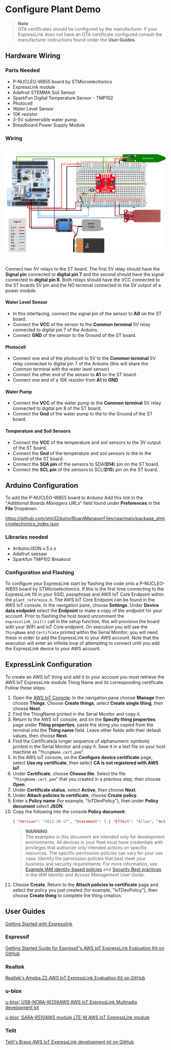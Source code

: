 # Configure Plant Demo
>  **Note**  
    OTA certificates should be configured by the manufacturer. If your ExpressLink does not have an OTA certificate configured consult the manufacturer instructions found under the **User Guides**.

## Hardware Wiring
### Parts Needed
* P-NUCLEO-WB55 board by STMicroelectionics
* ExpressLink module
* Adafruit STEMMA Soil Sensor
* SparkFun Digital Temperature Sensor - TMP102
* Photocell
* Water Level Sensor
* 10K resistor
* 3-5V submersible water pump
* Breadboard Power Supply Module 
  
### Wiring
<br>
<center><img src="../docs/wiringDiagram.png" alt="alt text"/></center>
</br>

Connect two 5V relays to the ST board. The first 5V relay should have the **Signal pin** connected to **digital pin 7** and the second should have the signal connected to **digital pin 8**. Both relays should have the VCC connected to the ST boards 5V pin and the NO terminal connected to the 5V output of a power module.

#### **Water Level Sensor**
* In this interfacing, connect the signal pin of the sensor to **A0** on the ST board.
* Connect the **VCC** of the sensor to the **Common terminal** 5V relay connected to digital pin 7 of the Arduino.
* Connect **GND** of the sensor to the Ground of the ST board.

#### **Photocell**
* Connect one end of the photocell to 5V to the **Common terminal** 5V relay connected to digital pin 7 of the Arduino (this will share the Common terminal with the water level sensor)
* Connect the other end of the sensor to **A1** on the ST board.
* Connect one end of a 10K resistor from **A1** to **GND**

#### **Water Pump**
* Connect the **VCC** of the water pump to the **Common terminal** 5V relay connected to digital pin 8 of the ST board.
* Connect the **Gnd** of the water pump to the to the Ground of the ST board.

#### **Temperature and Soil Sensors**
* Connect the **VCC** of the temperature and soil sensors to the 3V output of the ST board.
* Connect the **Gnd** of the temperature and soil sensors to the to the Ground of the ST board.
* Connect the **SDA pin** of the sensors to SDA(**D14**) pin on the ST board.
* Connect the **SCL pin** of the sensors to SCL(**D15**) pin on the ST board.

## Arduino Configuration
To add the P-NUCLEO-WB55 board to Arduino Add this link in the "*Additional Boards Managers URLs*" field found under **Preferences** in the **File** Dropdown:

https://github.com/stm32duino/BoardManagerFiles/raw/main/package_stmicroelectronics_index.json

### Libraries needed
* ArduinoJSON v.5.x.x
* Adafruit seesaw
* Sparkfun TMP102 Breakout

### Configuration and Flashing
To configure your ExpressLink start by flashing the code onto a P-NUCLEO-WB55 board by STMicroelectionics. If this is the first time connecting to the ExpressLink fill in your SSID, passphrase and AWS IoT Core Endpoint within the `plant_reference.h`. The AWS IoT Core Endpoint can be found in the AWS IoT console. In the navigation pane, choose **Settings**. Under **Device data endpoint** select the **Endpoint** to make a copy of the endpoint for your account. Prior to flashing the host board uncomment the `expresslink_init()` call in the setup function, this will provision the board with your WIFI and IoT Core endpoint. On execution you will see the `ThingName` and `Certifcate` printed within the Serial Monitor; you will need these in order to add the ExpressLink to your AWS account. Note that the execution will enter an infinite loop of attempting to connect until you add the ExpressLink device to your AWS account.

## ExpressLink Configuration
To create an AWS IoT thing and add it to your account you must retrieve the AWS IoT ExpressLink module Thing Name and its corresponding certificate. Follow these steps:
1. Open the [AWS IoT Console](https://console.aws.amazon.com/iot/home). In the navigation pane choose **Manage** then choose **Things**. Choose **Create things**, select **Create single thing**, then choose **Next**.
2. Find the ThingName printed in the Serial Monitor and copy it.
3. Return to the AWS IoT console, and on the **Specify thing properties** page under **Thing properties**, paste the string you copied from the terminal into the **Thing name** field. Leave other fields with their default values, then choose **Next**.
4. Find the Certificate(a longer sequence of alphanumeric symbols) printed in the Serial Monitor and copy it. Save it in a text file on your host machine as "`ThingName.cert.pem`".
5. In the AWS IoT console, on the **Configure device certificate** page, select **Use my certificate**, then select **CA is not registered with AWS IoT**. 
6. Under **Certificate**, choose **Choose file**. Select the file "`ThingName.cert.pem`" that you created in a previous step, then choose **Open**. 
7. Under **Certificate status**, select **Active**, then choose **Next**.
8. Under **Attach policies to certificate**, choose **Create policy**.
9. Enter a **Policy name** (for example, "IoTDevPolicy"), then under **Policy document** select **JSON**. 
10. Copy the following into the console **Policy document**:
    ```json
    { "Version": "2012-10-17", "Statement": [ { "Effect": "Allow", "Action": "*", "Resource": "*" } ] }
    ```
    >  **WARNING**  
    The examples in this document are intended only for development environments. All devices in your fleet must have credentials with privileges that authorize only intended actions on specific resources. The specific permission policies can vary for your use case. Identify the permission policies that best meet your business and security requirements. For more information, see [Example IAM identity-based policies](https://docs.aws.amazon.com/IAM/latest/UserGuide/access_policies_examples.html) and [Security Best practices](https://docs.aws.amazon.com/IAM/latest/UserGuide/IAMBestPracticesAndUseCases.html) in the *IAM Identity and Access Management User Guide*.
11. Choose **Create**. Return to the **Attach policies to certificate** page and select the policy you just created (for example, "IoTDevPolicy"), then choose **Create thing** to complete the thing creation.

## User Guides

[Getting Started with Expresslink](https://docs.aws.amazon.com/iot-expresslink/latest/gettingstartedguide/elgsg.html)

### Espressif

[Getting Started Guide for Espressif's AWS IoT ExpressLink Evaluation Kit on GitHub](https://github.com/espressif/esp-aws-expresslink-eval)

### Realtek

[Realtek's Ameba Z2 AWS IoT ExpressLink Evaluation Kit on GitHub](https://github.com/ambiot/ambz2_aws_iot_expresslink_eval)

### u-blox

[u-blox' USB-NORA-W256AWS AWS IoT ExpressLink Multiradio development kit](https://www.u-blox.com/en/product/usb-nora-w2?legacy=Current#Documentation-&-resources)

[u-blox' SARA-R510AWS module LTE-M AWS IoT ExpressLink module](https://www.u-blox.com/en/product/sara-r510aws-module?legacy=Current#Documentation-&-resources)

### Telit

[Telit's Bravo AWS IoT ExpressLink development kit on GitHub](https://github.com/telit/bravo-aws-expresslink)

